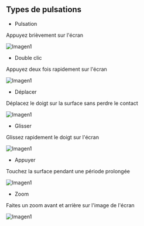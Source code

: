 ## Types de pulsations


* Pulsation

Appuyez brièvement sur l'écran

![Imagen1](http://static.energysistem.com/images/manuals/39530/535569b2b5b35.jpg)

* Double clic

Appuyez deux fois rapidement sur l'écran 

![Imagen1](http://static.energysistem.com/images/manuals/39530/535569bdd9805.jpg)

* Déplacer

Déplacez le doigt sur la surface sans perdre le contact

![Imagen1](http://static.energysistem.com/images/manuals/39530/535569cfdb51d.jpg)

* Glisser

Glissez rapidement le doigt sur l'écran

![Imagen1](http://static.energysistem.com/images/manuals/39530/53556aaed15c2.jpg)

* Appuyer

Touchez la surface pendant une période prolongée

![Imagen1](http://static.energysistem.com/images/manuals/39530/53556aedbd1e1.jpg)

* Zoom

Faites un zoom avant et arrière sur l'image de l'écran

![Imagen1](http://static.energysistem.com/images/manuals/39530/53556afc48900.jpg)

